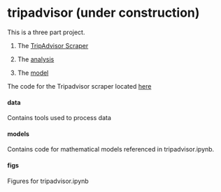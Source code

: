 # tripadvisor (under construction)
This is a three part project.

1. The <a href="http://nbviewer.ipython.org/github/arhee/tripadvisor/blob/master/scraping.ipynb">TripAdvisor Scraper</a>

2. The <a href="http://nbviewer.ipython.org/github/arhee/tripadvisor/blob/master/tripadvisor.ipynb">analysis</a>

3. The <a href="http://nbviewer.ipython.org/github/arhee/tripadvisor/blob/master/revised_model.ipynb">model</a>

The code for the Tripadvisor scraper located <a href="https://github.com/arhee/tripadvisor_scraper"> here </a>

#### data

Contains tools used to process data

#### models

Contains code for mathematical models referenced in tripadvisor.ipynb.

#### figs

Figures for tripadvisor.ipynb

